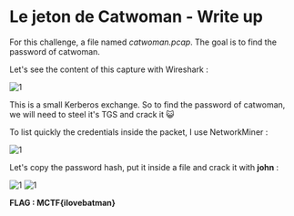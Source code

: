 # Le jeton de Catwoman - Write up

For this challenge, a file named <em>catwoman.pcap</em>. The goal is to find the password of catwoman.

Let's see the content of this capture with Wireshark :

![1](https://user-images.githubusercontent.com/66923124/164989892-60c450e1-4319-4106-a89a-baad086606df.png)

This is a small Kerberos exchange. So to find the password of catwoman, we will need to steel it's TGS and crack it 😺

To list quickly the credentials inside the packet, I use NetworkMiner :

![1](https://user-images.githubusercontent.com/66923124/164990651-7f413fd4-5b3f-427e-84a0-ed478a3ec128.png)

Let's copy the password hash, put it inside a file and crack it with <strong>john</strong> :

![1](https://user-images.githubusercontent.com/66923124/164990690-adfe1028-5d17-4e73-a41e-57680463a912.png)
![1](https://user-images.githubusercontent.com/66923124/164990829-aa4d437b-87d7-4621-be7b-c5e2fa1202e9.png)


<strong>FLAG : MCTF{ilovebatman}</strong>
